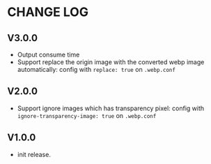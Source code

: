 # CHANGE LOG

## V3.0.0

- Output consume time
- Support replace the origin image with the converted webp image automatically: config with `replace: true` on `.webp.conf`

## V2.0.0

- Support ignore images which has transparency pixel: config with `ignore-transparency-image: true` on `.webp.conf`

## V1.0.0

- init release.
